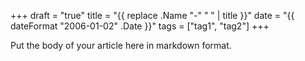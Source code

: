 +++
draft = "true"
title = "{{ replace .Name "-" " " | title }}"
date = "{{ dateFormat "2006-01-02" .Date }}"
tags = ["tag1", "tag2"]
+++

Put the body of your article here in markdown format.
